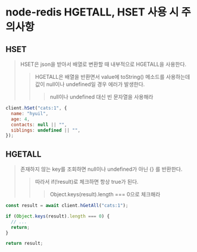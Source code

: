 # node-redis HGETALL, HSET 사용 시 주의사항

## HSET

> HSET은 json을 받아서 배열로 변환할 때 내부적으로 HGETALL을 사용한다.
>
> > HGETALL은 배열을 반환면서 value에 toString() 메소드를 사용하는데 값이 null이나 undefined일 경우 에러가 발생한다.
> >
> > > null이나 undefined 대신 빈 문자열을 사용해라

```js
client.hSet("cats:1", {
  name: "hyuil",
  age: 4,
  contacts: null || "",
  siblings: undefined || "",
});
```

## HGETALL

> 존재하지 않는 key를 조회하면 null이나 undefined가 아닌 {} 를 반환한다.
>
> > 따라서 if(!result)로 체크하면 항상 true가 된다.
> >
> > > Object.keys(result).length === 0으로 체크해라

```js
const result = await client.hGetAll("cats:1");

if (Object.keys(result).length === 0) {
  // ...
  return;
}

return result;
```
